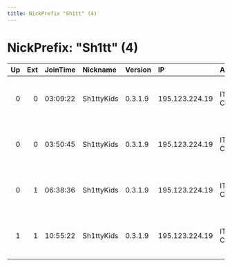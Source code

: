 ```yaml
---
title: NickPrefix "Sh1tt" (4)
---
```


# NickPrefix: "Sh1tt" (4)

|   Up |   Ext | JoinTime   | Nickname   | Version   | IP             | AS          | CC   |   ORp |   Dirp | OS    | Contact                            |   eFamMembers |
|-----:|------:|:-----------|:-----------|:----------|:---------------|:------------|:-----|------:|-------:|:------|:-----------------------------------|--------------:|
|    0 |     0 | 03:09:22   | Sh1ttyKids | 0.3.1.9   | 195.123.224.19 | ITL Company | bg   |  9001 |      0 | Linux | cuckoo at cock dot lu tor-relay.co |             1 |
|    0 |     0 | 03:50:45   | Sh1ttyKids | 0.3.1.9   | 195.123.224.19 | ITL Company | bg   |  9001 |      0 | Linux | cuckoo at cock dot lu tor-relay.co |             1 |
|    0 |     1 | 06:38:36   | Sh1ttyKids | 0.3.1.9   | 195.123.224.19 | ITL Company | bg   |  9001 |      0 | Linux | cuckoo at cock dot lu tor-relay.co |             1 |
|    1 |     1 | 10:55:22   | Sh1ttyKids | 0.3.1.9   | 195.123.224.19 | ITL Company | bg   |  9001 |      0 | Linux | cuckoo at cock dot lu tor-relay.co |             1 |

